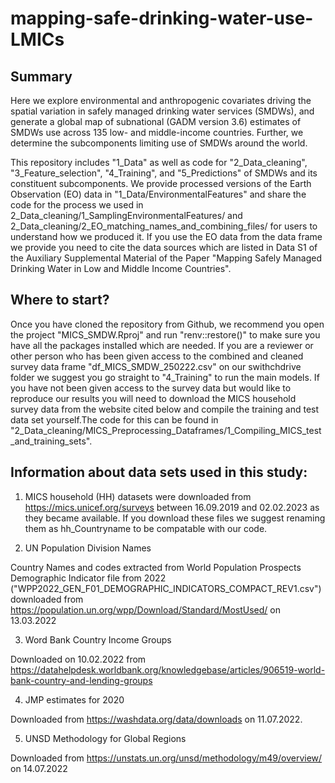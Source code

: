 # mapping-safe-drinking-water-use-LMICs

## Summary

Here we explore environmental and anthropogenic covariates driving the spatial variation in safely managed drinking water services (SMDWs), and generate a global map of subnational (GADM version 3.6) estimates of SMDWs use across 135 low- and middle-income countries. Further, we determine the subcomponents limiting use of SMDWs around the world.

This repository includes "1_Data" as well as code for "2_Data_cleaning", "3_Feature_selection", "4_Training", and "5_Predictions" of SMDWs and its constituent subcomponents. We provide processed versions of the Earth Observation (EO) data in "1_Data/EnvironmentalFeatures" and share the code for the process we used in 2_Data_cleaning/1_SamplingEnvironmentalFeatures/ and 2_Data_cleaning/2_EO_matching_names_and_combining_files/ for users to understand how we produced it. If you use the EO data from the data frame we provide you need to cite the data sources which are listed in Data S1 of the Auxiliary Supplemental Material of the Paper "Mapping Safely Managed Drinking Water in Low and Middle Income Countries".

## Where to start?

Once you have cloned the repository from Github, we recommend you open the project "MICS_SMDW.Rproj" and run "renv::restore()" to make sure you have all the packages installed which are needed. If you are a reviewer or other person who has been given access to the combined and cleaned survey data frame "df_MICS_SMDW_250222.csv" on our swithchdrive folder we suggest you go straight to "4_Training" to run the main models. If you have not been given access to the survey data but would like to reproduce our results you will need to download the MICS household survey data from the website cited below and compile the training and test data set yourself.The code for this can be found in "2_Data_cleaning/MICS_Preprocessing_Dataframes/1_Compiling_MICS_test_and_training_sets".

## Information about data sets used in this study:

1)  MICS household (HH) datasets were downloaded from <https://mics.unicef.org/surveys> between 16.09.2019 and 02.02.2023 as they became available. If you download these files we suggest renaming them as hh_Countryname to be compatable with our code.

2)  UN Population Division Names

Country Names and codes extracted from World Population Prospects Demographic Indicator file from 2022 ("WPP2022_GEN_F01_DEMOGRAPHIC_INDICATORS_COMPACT_REV1.csv") downloaded from <https://population.un.org/wpp/Download/Standard/MostUsed/> on 13.03.2022

3)  Word Bank Country Income Groups

Downloaded on 10.02.2022 from <https://datahelpdesk.worldbank.org/knowledgebase/articles/906519-world-bank-country-and-lending-groups>

4)  JMP estimates for 2020

Downloaded from <https://washdata.org/data/downloads> on 11.07.2022.

5)  UNSD Methodology for Global Regions

Downloaded from <https://unstats.un.org/unsd/methodology/m49/overview/> on 14.07.2022
